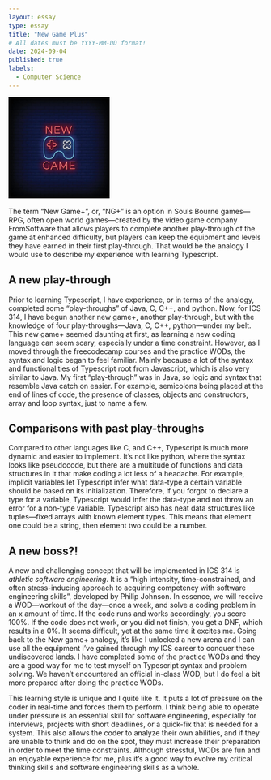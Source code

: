 ```yaml
---
layout: essay
type: essay
title: "New Game Plus"
# All dates must be YYYY-MM-DD format!
date: 2024-09-04
published: true
labels:
  - Computer Science
---
```


<img width="200px" class="rounded float-start pe-4" src="../img/new-game-img.jpg">

The term “New Game+”, or, “NG+” is an option in Souls Bourne games—RPG, often open world games—created by the video game company FromSoftware that allows players to complete another play-through of the game at enhanced difficulty, but players can keep the equipment and levels they have earned in their first play-through. That would be the analogy I would use to describe my experience with learning Typescript. 

## A new play-through

Prior to learning Typescript, I have experience, or in terms of the analogy, completed some “play-throughs” of Java, C, C++, and python. Now, for ICS 314, I have begun another new game+, another play-through, but with the knowledge of four play-throughs—Java, C, C++, python—under my belt. This new game+ seemed daunting at first, as learning a new coding language can seem scary, especially under a time constraint. However, as I moved through the freecodecamp courses and the practice WODs, the syntax and logic began to feel familiar. Mainly because a lot of the syntax and functionalities of Typescript root from Javascript, which is also very similar to Java. My first “play-through” was in Java, so logic and syntax that resemble Java catch on easier. For example, semicolons being placed at the end of lines of code, the presence of classes, objects and constructors, array and loop syntax, just to name a few. 

## Comparisons with past play-throughs

Compared to other languages like C, and C++, Typescript is much more dynamic and easier to implement. It’s not like python, where the syntax looks like pseudocode, but there are a multitude of functions and data structures in it that make coding a lot less of a headache. For example, implicit variables let Typescript infer what data-type a certain variable should be based on its initialization. Therefore, if you forgot to declare a type for a variable, Typescript would infer the data-type and not throw an error for a non-type variable. Typescript also has neat data structures like tuples—fixed arrays with known element types. This means that element one could be a string, then element two could be a number. 

## A new boss?!

A new and challenging concept that will be implemented in ICS 314 is *athletic software engineering*. It is a “high intensity, time-constrained, and often stress-inducing approach to acquiring competency with software engineering skills”, developed by Philip Johnson. In essence, we will receive a WOD—workout of the day—once a week, and solve a coding problem in an x amount of time. If the code runs and works accordingly, you score 100%. If the code does not work, or you did not finish, you get a DNF, which results in a 0%. It seems difficult, yet at the same time it excites me. Going back to the New game+ analogy, it’s like I unlocked a new arena and I can use all the equipment I’ve gained through my ICS career to conquer these undiscovered lands. I have completed some of the practice WODs and they are a good way for me to test myself on Typescript syntax and problem solving. We haven’t encountered an official in-class WOD, but I do feel a bit more prepared after doing the practice WODs. 

This learning style is unique and I quite like it. It puts a lot of pressure on the coder in real-time and forces them to perform. I think being able to operate under pressure is an essential skill for software engineering, especially for interviews, projects with short deadlines, or a quick-fix that is needed for a system. This also allows the coder to analyze their own abilities, and if they are unable to think and do on the spot, they must increase their preparation in order to meet the time constraints. Although stressful, WODs are fun and an enjoyable experience for me, plus it’s a good way to evolve my critical thinking skills and software engineering skills as a whole. 



